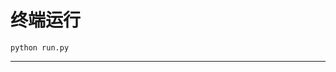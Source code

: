 # 终端运行

```shell
python run.py
```
*********************************************************************************************************************************************************************************************************************************************************************************************************************************************************************************************************************************************************************************************************************************************************************************************************************************************************************************************************************************************************************************************************************************************************************************************************************************************************************************************************************************************************************************************************************************************************